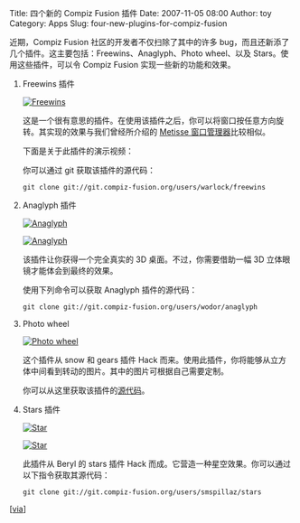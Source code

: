 Title: 四个新的 Compiz Fusion 插件
Date: 2007-11-05 08:00
Author: toy
Category: Apps
Slug: four-new-plugins-for-compiz-fusion

近期，Compiz Fusion 社区的开发者不仅扫除了其中的许多
bug，而且还新添了几个插件。这主要包括：Freewins、Anaglyph、Photo
wheel、以及 Stars。使用这些插件，可以令 Compiz Fusion
实现一些新的功能和效果。

1.  Freewins 插件

    [![Freewins](http://i.linuxtoy.org/i/2007/11/freewins-thumb.png)](http://i.linuxtoy.org/i/2007/11/freewins.png)

    这是一个很有意思的插件。在使用该插件之后，你可以将窗口按任意方向旋转。其实现的效果与我们曾经所介绍的
    [Metisse
    窗口管理器](http://linuxtoy.org/archives/metisse.html)比较相似。

    下面是关于此插件的演示视频：

    你可以通过 git 获取该插件的源代码：

    `git clone git://git.compiz-fusion.org/users/warlock/freewins`

2.  Anaglyph 插件

    [![Anaglyph](http://i.linuxtoy.org/i/2007/11/anaglyph1-thumb.png)](http://i.linuxtoy.org/i/2007/11/anaglyph1.png)

    [![Anaglyph](http://i.linuxtoy.org/i/2007/11/anaglyph2-thumb.png)](http://i.linuxtoy.org/i/2007/11/anaglyph2.png)

    该插件让你获得一个完全真实的 3D 桌面。不过，你需要借助一幅 3D
    立体眼镜才能体会到最终的效果。

    使用下列命令可以获取 Anaglyph 插件的源代码：

    `git clone git://git.compiz-fusion.org/users/wodor/anaglyph`

3.  Photo wheel

    [![Photo
    wheel](http://i.linuxtoy.org/i/2007/11/photowheel-thumb.png)](http://i.linuxtoy.org/i/2007/11/photowheel.png)

    这个插件从 snow 和 gears 插件 Hack
    而来。使用此插件，你将能够从立方体中间看到转动的图片。其中的图片可根据自己需要定制。

    你可以从这里获取该插件的[源代码](http://forum.compiz-fusion.org/showthread.php?t=5246)。

4.  Stars 插件

    [![Star](http://i.linuxtoy.org/i/2007/11/star1-thumb.png)](http://i.linuxtoy.org/i/2007/11/star1.png)

    [![Star](http://i.linuxtoy.org/i/2007/11/star2-thumb.png)](http://i.linuxtoy.org/i/2007/11/star2.png)

    此插件从 Beryl 的 stars 插件 Hack
    而成。它营造一种星空效果。你可以通过以下指令获取其源代码：

    `git clone git://git.compiz-fusion.org/users/smspillaz/stars`

[[via](http://smspillaz.wordpress.com/2007/11/03/compiz-fusion-community-news-for-november-3-2007/)]
